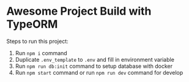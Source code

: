 # Awesome Project Build with TypeORM

Steps to run this project:

1. Run `npm i` command
2. Duplicate `.env_template` to `.env` and fill in environment variable
3. Run `npm run db:init` command to setup database with docker
4. Run `npm start` command or run `npm run dev` command for develop
